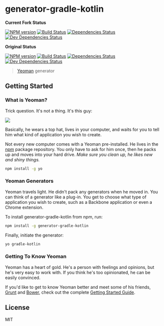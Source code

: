 # generator-gradle-kotlin

**Current Fork Status**

[![NPM version][npm-image-fork]][npm-url-fork] [![Build Status][travis-image-fork]][travis-url-fork] [![Dependencies Status][daviddm-image-fork]][daviddm-url-fork] [![Dev Dependencies Status][daviddm-dev-image-fork]][daviddm-dev-url-fork]

**Original Status**

[![NPM version][npm-image]][npm-url] [![Build Status][travis-image]][travis-url] [![Dependencies Status][daviddm-image]][daviddm-url] [![Dev Dependencies Status][daviddm-dev-image]][daviddm-dev-url]


> [Yeoman](http://yeoman.io) generator


## Getting Started

### What is Yeoman?

Trick question. It's not a thing. It's this guy:

![](http://i.imgur.com/JHaAlBJ.png)

Basically, he wears a top hat, lives in your computer, and waits for you to tell him what kind of application you wish to create.

Not every new computer comes with a Yeoman pre-installed. He lives in the [npm](https://npmjs.org) package repository. You only have to ask for him once, then he packs up and moves into your hard drive. *Make sure you clean up, he likes new and shiny things.*

```bash
npm install -g yo
```

### Yeoman Generators

Yeoman travels light. He didn't pack any generators when he moved in. You can think of a generator like a plug-in. You get to choose what type of application you wish to create, such as a Backbone application or even a Chrome extension.

To install generator-gradle-kotlin from npm, run:

```bash
npm install -g generator-gradle-kotlin
```

Finally, initiate the generator:

```bash
yo gradle-kotlin
```

### Getting To Know Yeoman

Yeoman has a heart of gold. He's a person with feelings and opinions, but he's very easy to work with. If you think he's too opinionated, he can be easily convinced.

If you'd like to get to know Yeoman better and meet some of his friends, [Grunt](http://gruntjs.com) and [Bower](http://bower.io), check out the complete [Getting Started Guide](https://github.com/yeoman/yeoman/wiki/Getting-Started).


## License

MIT

[npm-url]: https://npmjs.org/package/generator-gradle-kotlin
[npm-image]: https://badge.fury.io/js/generator-gradle-kotlin.svg
[travis-url]: https://travis-ci.org/jcdenton/generator-gradle-kotlin
[travis-image]: https://travis-ci.org/jcdenton/generator-gradle-kotlin.svg?branch=master
[daviddm-url]: https://david-dm.org/jcdenton/generator-gradle-kotlin#info=dependencies&view=list
[daviddm-image]: https://david-dm.org/jcdenton/generator-gradle-kotlin.svg
[daviddm-dev-url]: https://david-dm.org/jcdenton/generator-gradle-kotlin#info=devDependencies&view=list
[daviddm-dev-image]: https://david-dm.org/jcdenton/generator-gradle-kotlin/dev-status.svg

[npm-url-fork]: https://npmjs.org/package/generator-gradle-kotlin
[npm-image-fork]: https://badge.fury.io/js/generator-gradle-kotlin.svg
[travis-url-fork]: https://travis-ci.org/preslavrachev/generator-gradle-kotlin
[travis-image-fork]: https://travis-ci.org/preslavrachev/generator-gradle-kotlin.svg?branch=master
[daviddm-url-fork]: https://david-dm.org/preslavrachev/generator-gradle-kotlin#info=dependencies&view=list
[daviddm-image-fork]: https://david-dm.org/preslavrachev/generator-gradle-kotlin.svg
[daviddm-dev-url-fork]: https://david-dm.org/preslavrachev/generator-gradle-kotlin#info=devDependencies&view=list
[daviddm-dev-image-fork]: https://david-dm.org/preslavrachev/generator-gradle-kotlin/dev-status.svg
